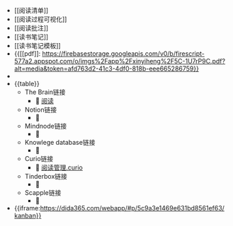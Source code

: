 - [[阅读清单]]
- [[阅读过程可视化]]
- [[阅读批注]]
- [[读书笔记]]
- [[读书笔记模板]]
- {{[[pdf]]: https://firebasestorage.googleapis.com/v0/b/firescript-577a2.appspot.com/o/imgs%2Fapp%2Fxinyiheng%2F5C-1U7rP9C.pdf?alt=media&token=afd763d2-41c3-4df0-818b-eee665286759}}
- 
- {{table}}
    - The Brain链接
        - 🦩 [阅读](brain://api.thebrain.com/g7PXu0IyM0ucARb24SvxiA/ofD7zt9gZ0WFVDi535kQxA/3%E9%98%85%E8%AF%BB)
    - Notion链接
        - 🦩 
    - Mindnode链接
        - 🦩 
    - Knowlege database链接
        - 🦩 
    - Curio链接
        - 🦩 [阅读管理.curio](hook://file/3dOwDL7hc?p=Y29tfmFwcGxlfkNsb3VkRG9jcy9DdXJpbw==&n=%E9%98%85%E8%AF%BB%E7%AE%A1%E7%90%86.curio)
    - Tinderbox链接
        - 🦩 
    - Scapple链接
        - 🦩 
- {{iframe:https://dida365.com/webapp/#p/5c9a3e1469e631bd8561ef63/kanban}}
